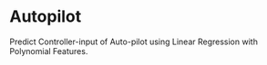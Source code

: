 # Autopilot
Predict Controller-input of Auto-pilot using Linear Regression with Polynomial Features.
